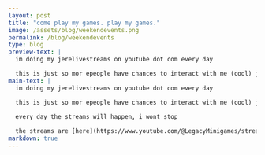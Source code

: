 ```yaml
---
layout: post
title: "come play my games. play my games."
image: /assets/blog/weekendevents.png
permalink: /blog/weekendevents  
type: blog
preview-text: | 
  im doing my jerelivestreams on youtube dot com every day

  this is just so mor epeople have chances to interact with me (cool) jeremiah (me) the creator of jeremiah edition games 
main-text: | 
  im doing my jerelivestreams on youtube dot com every day

  this is just so mor epeople have chances to interact with me (cool) jeremiah (me) the creator of jeremiah edition games

  every day the streams will happen, i wont stop
  
  the streams are [here](https://www.youtube.com/@LegacyMinigames/streams)
markdown: true
---
```

